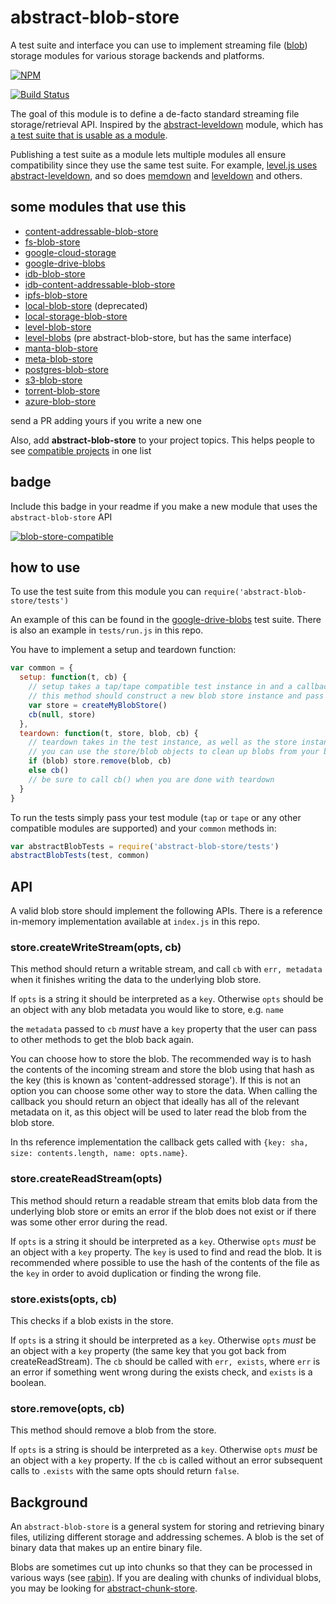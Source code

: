 # abstract-blob-store

A test suite and interface you can use to implement streaming file ([blob](http://en.wikipedia.org/wiki/Binary_large_object)) storage modules for various storage backends and platforms.

[![NPM](https://nodei.co/npm/abstract-blob-store.png)](https://nodei.co/npm/abstract-blob-store/)

[![Build Status](http://img.shields.io/travis/maxogden/abstract-blob-store.svg?style=flat)](https://travis-ci.org/maxogden/abstract-blob-store)

The goal of this module is to define a de-facto standard streaming file storage/retrieval API. Inspired by the [abstract-leveldown](https://github.com/rvagg/abstract-leveldown) module, which has [a test suite that is usable as a module](https://github.com/rvagg/abstract-leveldown/tree/master/abstract).

Publishing a test suite as a module lets multiple modules all ensure compatibility since they use the same test suite. For example, [level.js uses abstract-leveldown](https://github.com/maxogden/level.js/blob/master/test/test.js), and so does [memdown](https://github.com/rvagg/memdown/blob/master/test.js) and [leveldown](https://github.com/rvagg/node-leveldown/blob/master/test/close-test.js) and others.

## some modules that use this

- [content-addressable-blob-store](https://github.com/mafintosh/content-addressable-blob-store)
- [fs-blob-store](https://github.com/mafintosh/fs-blob-store)
- [google-cloud-storage](https://github.com/maxogden/google-cloud-storage)
- [google-drive-blobs](https://github.com/maxogden/google-drive-blobs)
- [idb-blob-store](https://github.com/substack/idb-blob-store)
- [idb-content-addressable-blob-store](https://github.com/substack/idb-content-addressable-blob-store)
- [ipfs-blob-store](https://github.com/ipfs/ipfs-blob-store)
- [local-blob-store](https://github.com/maxogden/local-blob-store) (deprecated)
- [local-storage-blob-store](https://github.com/xicombd/local-storage-blob-store)
- [level-blob-store](https://github.com/diasdavid/level-blob-store)
- [level-blobs](https://github.com/mafintosh/level-blobs) (pre abstract-blob-store, but has the same interface)
- [manta-blob-store](https://github.com/klokoy/manta-blob-store)
- [meta-blob-store](https://github.com/bengl/meta-blob-store)
- [postgres-blob-store](https://github.com/finnp/postgres-blob-store)
- [s3-blob-store](https://github.com/jb55/s3-blob-store)
- [torrent-blob-store](https://github.com/mafintosh/torrent-blob-store)
- [azure-blob-store](https://github.com/svnlto/azure-blob-store)

send a PR adding yours if you write a new one

Also, add **abstract-blob-store** to your project topics. This helps people to see [compatible projects](https://github.com/topics/abstract-blob-store) in one list 

## badge

Include this badge in your readme if you make a new module that uses the `abstract-blob-store` API

[![blob-store-compatible](badge.png)](https://github.com/maxogden/abstract-blob-store)

## how to use

To use the test suite from this module you can `require('abstract-blob-store/tests')`

An example of this can be found in the [google-drive-blobs](https://github.com/maxogden/google-drive-blobs/blob/master/test.js) test suite. There is also an example in `tests/run.js` in this repo.

You have to implement a setup and teardown function:

```js
var common = {
  setup: function(t, cb) {
    // setup takes a tap/tape compatible test instance in and a callback
    // this method should construct a new blob store instance and pass it to the callback:
    var store = createMyBlobStore()
    cb(null, store)
  },
  teardown: function(t, store, blob, cb) {
    // teardown takes in the test instance, as well as the store instance and blob metadata
    // you can use the store/blob objects to clean up blobs from your blob backend, e.g.
    if (blob) store.remove(blob, cb)
    else cb()
    // be sure to call cb() when you are done with teardown
  }
}
```

To run the tests simply pass your test module (`tap` or `tape` or any other compatible modules are supported) and your `common` methods in:

```js
var abstractBlobTests = require('abstract-blob-store/tests')
abstractBlobTests(test, common)
```

## API

A valid blob store should implement the following APIs. There is a reference in-memory implementation available at `index.js` in this repo.

### store.createWriteStream(opts, cb)

This method should return a writable stream, and call `cb` with `err, metadata` when it finishes writing the data to the underlying blob store.

If `opts` is a string it should be interpreted as a `key`.
Otherwise `opts` should be an object with any blob metadata you would like to store, e.g. `name`

the `metadata` passed to `cb` *must* have a `key` property that the user can pass to other methods to get the blob back again.

You can choose how to store the blob. The recommended way is to hash the contents of the incoming stream and store the blob using that hash as the key (this is known as 'content-addressed storage'). If this is not an option you can choose some other way to store the data. When calling the callback you should return an object that ideally has all of the relevant metadata on it, as this object will be used to later read the blob from the blob store.

In ths reference implementation the callback gets called with `{key: sha, size: contents.length, name: opts.name}`.

### store.createReadStream(opts)

This method should return a readable stream that emits blob data from the underlying blob store or emits an error if the blob does not exist or if there was some other error during the read.

If `opts` is a string it should be interpreted as a `key`.
Otherwise `opts` *must* be an object with a `key` property. The `key` is used to find and read the blob. It is recommended where possible to use the hash of the contents of the file as the `key` in order to avoid duplication or finding the wrong file.

### store.exists(opts, cb)

This checks if a blob exists in the store.

If `opts` is a string it should be interpreted as a `key`.
Otherwise `opts` *must* be an object with a `key` property (the same key that you got back from createReadStream). The `cb` should be called with `err, exists`, where `err` is an error if something went wrong during the exists check, and `exists` is a boolean.

### store.remove(opts, cb)

This method should remove a blob from the store.

If `opts` is a string is should be interpreted as a `key`.
Otherwise `opts` *must* be an object with a `key` property. If the `cb` is called without an error subsequent calls to `.exists` with the same opts should return `false`.

## Background

An `abstract-blob-store` is a general system for storing and retrieving binary files, utilizing different storage and addressing schemes. A blob is the set of binary data that makes up an entire binary file.  

Blobs are sometimes cut up into chunks so that they can be processed in various ways (see [rabin](https://github.com/maxogden/rabin)).  If you are dealing with chunks of individual blobs, you may be looking for [abstract-chunk-store](https://github.com/mafintosh/abstract-chunk-store).
